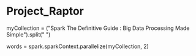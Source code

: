 # Project_Raptor

myCollection = ("Spark The Definitive Guide : Big Data Processing Made Simple").split(" ")

words = spark.sparkContext.parallelize(myCollection, 2)

